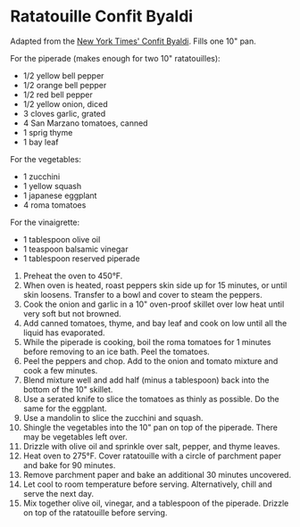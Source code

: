 # Ratatouille Confit Byaldi

Adapted from the [New York Times' Confit Byaldi](http://www.nytimes.com/2007/06/13/dining/131rrex.html). Fills one 10" pan.

For the piperade (makes enough for two 10" ratatouilles):
- 1/2 yellow bell pepper
- 1/2 orange bell pepper
- 1/2 red bell pepper
- 1/2 yellow onion, diced
- 3 cloves garlic, grated
- 4 San Marzano tomatoes, canned
- 1 sprig thyme
- 1 bay leaf

For the vegetables:
- 1 zucchini
- 1 yellow squash
- 1 japanese eggplant
- 4 roma tomatoes

For the vinaigrette:
- 1 tablespoon olive oil
- 1 teaspoon balsamic vinegar
- 1 tablespoon reserved piperade

1. Preheat the oven to 450&deg;F.
2. When oven is heated, roast peppers skin side up for 15 minutes, or until skin loosens. Transfer to a bowl and cover to steam the peppers.
3. Cook the onion and garlic in a 10" oven-proof skillet over low heat until very soft but not browned.
4. Add canned tomatoes, thyme, and bay leaf and cook on low until all the liquid has evaporated.
5. While the piperade is cooking, boil the roma tomatoes for 1 minutes before removing to an ice bath. Peel the tomatoes.
6. Peel the peppers and chop. Add to the onion and tomato mixture and cook a few minutes.
7. Blend mixture well and add half (minus a tablespoon) back into the bottom of the 10" skillet.
8. Use a serated knife to slice the tomatoes as thinly as possible. Do the same for the eggplant.
9. Use a mandolin to slice the zucchini and squash.
10. Shingle the vegetables into the 10" pan on top of the piperade. There may be vegetables left over.
11. Drizzle with olive oil and sprinkle over salt, pepper, and thyme leaves.
11. Heat oven to 275&deg;F. Cover ratatouille with a circle of parchment paper and bake for 90 minutes.
12. Remove parchment paper and bake an additional 30 minutes uncovered.
13. Let cool to room temperature before serving. Alternatively, chill and serve the next day.
14. Mix together olive oil, vinegar, and a tablespoon of the piperade. Drizzle on top of the ratatouille before serving.